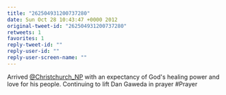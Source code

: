 ```yaml
---
title: "262504931200737280"
date: Sun Oct 28 10:43:47 +0000 2012
original-tweet-id: "262504931200737280"
retweets: 1
favorites: 1
reply-tweet-id: ""
reply-user-id: ""
reply-user-screen-name: ""
---
```

Arrived <a href="https://twitter.com/Christchurch_NP">@Christchurch_NP</a> with an expectancy of God's healing power and love for his people. Continuing to lift Dan Gaweda in prayer #Prayer
